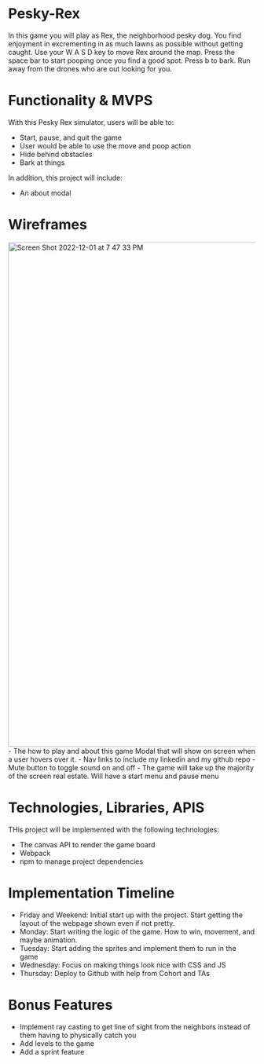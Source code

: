 # Pesky-Rex
In this game you will play as Rex, the neighborhood pesky dog. You find enjoyment in excrementing in as much lawns as possible without getting caught. Use your W A S D key to move Rex around the map. Press the space bar to start pooping once you find a good spot. Press b to bark. Run away from the drones who are out looking for you. 

# Functionality & MVPS
With this Pesky Rex simulator, users will be able to:
- Start, pause, and quit the game
- User would be able to use the move and poop action
- Hide behind obstacles 
- Bark at things

In addition, this project will include:
-  An about modal

# Wireframes
<img width="1028" alt="Screen Shot 2022-12-01 at 7 47 33 PM" src="https://user-images.githubusercontent.com/98872331/205227255-e08560e5-8665-421a-b74d-d67cd3182a32.png">
- The how to play and about this game Modal that will show on screen when a user hovers over it.
- Nav links to include my linkedin and my github repo
- Mute button to toggle sound on and off
- The game will take up the majority of the screen real estate. Will have a start menu and pause menu

# Technologies, Libraries, APIS
THis project will be implemented with the following technologies:
- The canvas API to render the game board
- Webpack 
- npm to manage project dependencies


# Implementation Timeline
- Friday and Weekend: Initial start up with the project. Start getting the layout of the webpage shown even if not pretty. 
- Monday: Start writing the logic of the game. How to win, movement, and maybe animation.
- Tuesday: Start adding the sprites and implement them to run in the game
- Wednesday: Focus on making things look nice with CSS and JS
- Thursday: Deploy to Github with help from Cohort and TAs



# Bonus Features
- Implement ray casting to get line of sight from the neighbors instead of them having to physically catch you
- Add levels to the game
- Add a sprint feature
